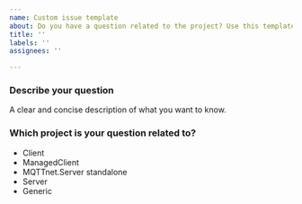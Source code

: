 ```yaml
---
name: Custom issue template
about: Do you have a question related to the project? Use this template.
title: ''
labels: ''
assignees: ''

---
```


### Describe your question
A clear and concise description of what you want to know.

### Which project is your question related to?
<!-- Remove the items which don't apply from the following list -->
- Client
- ManagedClient
- MQTTnet.Server standalone
- Server
- Generic
